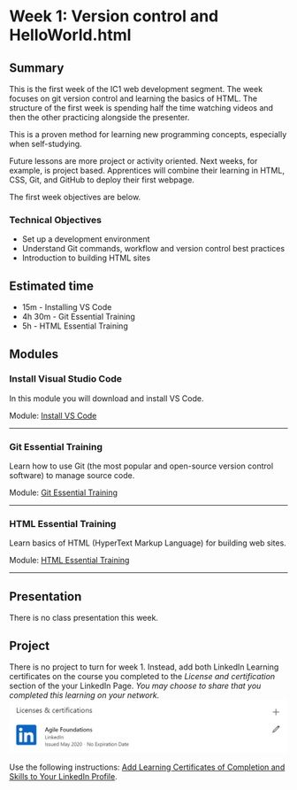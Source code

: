 # Week 1: Version control and HelloWorld.html

## Summary
This is the first week of the IC1 web development segment.  The week focuses on git version control and learning the basics of HTML. The structure of the first week is spending half the time watching videos and then the other practicing alongside the presenter.

This is a proven method for learning new programming concepts, especially when self-studying.

Future lessons are more project or activity oriented. Next weeks, for example, is project based.  Apprentices will combine their learning in HTML, CSS, Git, and GitHub to deploy their first webpage.

The first week objectives are below.

### Technical Objectives
- Set up a development environment 
- Understand Git commands, workflow and version control best practices
- Introduction to building HTML sites

## Estimated time
- 15m - Installing VS Code
- 4h 30m - Git Essential Training
- 5h - HTML Essential Training

## Modules

### Install Visual Studio Code
In this module you will download and install VS Code.

Module: [Install VS Code](https://github.com/Leap-Internal-Program/install-vscode/blob/master/install-vscode.md)

---
### Git Essential Training
Learn how to use Git (the most popular and open-source version control software) to manage source code.

Module: [Git Essential Training](https://github.com/Leap-Internal-Program/git-essential-training/blob/master/git-essential-training.md)

---
### HTML Essential Training
Learn basics of HTML (HyperText Markup Language) for building web sites.

Module: [HTML Essential Training](https://github.com/Leap-Internal-Program/html-essential-training/blob/master/html-essential-training.md)

---
## Presentation
There is no class presentation this week. 

## Project
There is no project to turn for week 1.  Instead, add both LinkedIn Learning certificates on the course you completed to the *License and certification* section of the your LinkedIn Page.  *You may choose to share that you completed this learning on your network.*
![License and certification](./img/license-and-certification-for-agile.png)

Use the following instructions: [Add Learning Certificates of Completion and Skills to Your LinkedIn Profile](https://www.linkedin.com/help/linkedin/answer/71929/adding-linkedin-learning-courses-and-skills-to-your-profile).

